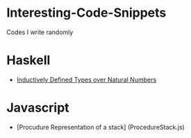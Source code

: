 # Interesting-Code-Snippets
Codes I write randomly

# Haskell

* [Inductively Defined Types over Natural Numbers](InductivelyDefinedTypesNaturalNumbers.hs)

# Javascript

* [Procudure Representation of a stack] (ProcedureStack.js)
